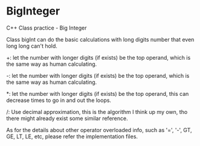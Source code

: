 # BigInteger
C++ Class practice - Big Integer

Class bigInt can do the basic calculations with long digits number that even long long can't hold.

+: let the number with longer digits (if exists) be the top operand, which is the same way as human calculating.

-: let the number with longer digits (if exists) be the top operand, which is the same way as human calculating.

*: let the number with longer digits (if exists) be the top operand, this can decrease times to go in and out the loops.

/: Use decimal approximation, this is the algorithm I think up my own, tho there might already exist some similar reference.

As for the details about other operator overloaded info, such as '=', '-', GT, GE, LT, LE, etc, please refer the implementation files.



